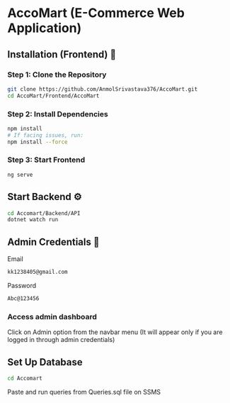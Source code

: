 # AccoMart (E-Commerce Web Application)

## Installation (Frontend) 🧾

### Step 1: Clone the Repository

```bash
git clone https://github.com/AnmolSrivastava376/AccoMart.git
cd AccoMart/Frontend/AccoMart
```
### Step 2: Install Dependencies

```bash
npm install
# If facing issues, run:
npm install --force
```
### Step 3: Start Frontend 
```bash
ng serve
```
## Start Backend ⚙
```bash
cd Accomart/Backend/API
dotnet watch run
```
## Admin Credentials 🔑
Email
```bash
kk1238405@gmail.com
```
Password
```bash
Abc@123456
```
### Access admin dashboard
Click on Admin option from the navbar menu (It will appear only if you are logged in through admin credentials)

## Set Up Database

```bash
cd Accomart
```
Paste and run queries from Queries.sql file on SSMS

